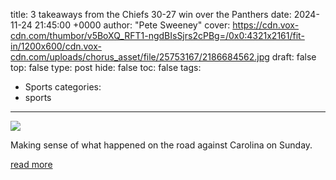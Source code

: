 title: 3 takeaways from the Chiefs 30-27 win over the Panthers
date: 2024-11-24 21:45:00 +0000
author: "Pete Sweeney"
cover: https://cdn.vox-cdn.com/thumbor/v5BoXQ_RFT1-ngdBIsSjrs2cPBg=/0x0:4321x2161/fit-in/1200x600/cdn.vox-cdn.com/uploads/chorus_asset/file/25753167/2186684562.jpg
draft: false
top: false
type: post
hide: false
toc: false
tags:
  - Sports
categories:
  - sports
---

![](https://cdn.vox-cdn.com/thumbor/v5BoXQ_RFT1-ngdBIsSjrs2cPBg=/0x0:4321x2161/fit-in/1200x600/cdn.vox-cdn.com/uploads/chorus_asset/file/25753167/2186684562.jpg)

Making sense of what happened on the road against Carolina on Sunday.

[read more](https://www.arrowheadpride.com/2024/11/24/24304813/3-takeaways-from-the-chiefs-30-27-win-over-the-panthers)
